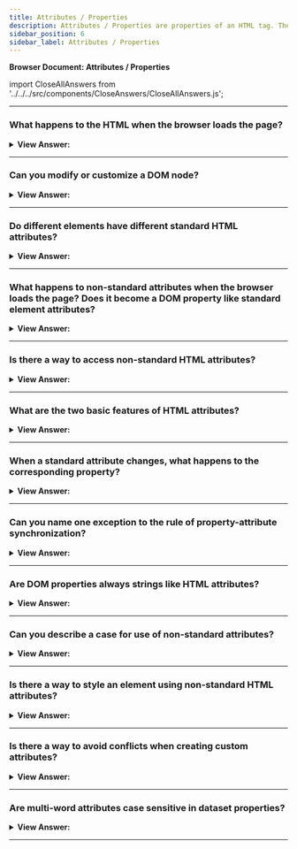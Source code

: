 ```yaml
---
title: Attributes / Properties
description: Attributes / Properties are properties of an HTML tag. They are used to add information to the tag and to control the behavior of the tag. They are used to add information to the tag and to control the behavior of the tag. - JavaScript Interview Questions and Answers
sidebar_position: 6
sidebar_label: Attributes / Properties
---
```


**Browser Document: Attributes / Properties**

import CloseAllAnswers from '../../../src/components/CloseAnswers/CloseAllAnswers.js';

<CloseAllAnswers />

---

### What happens to the HTML when the browser loads the page?

<details>
  <summary><strong>View Answer:</strong></summary>
  <div>
  <div><strong>Interview Response:</strong> When the browser loads the page, it parses the HTML and generates DOM objects from it.</div><br />
  <div><strong>Technical Response:</strong> When the browser loads the page, it “reads” (another word: “parses”) the HTML and generates DOM objects from it. For element nodes, most standard HTML attributes automatically become properties of DOM objects. For instance, if the tag is &#8249;body id="page"&#8250;, then the DOM object has body.id="page". But the attribute-property mapping is not one-to-one.
  </div>
  </div>
</details>

---

### Can you modify or customize a DOM node?

<details>
  <summary><strong>View Answer:</strong></summary>
  <div>
  <div><strong>Interview Response:</strong> Since DOM nodes are regular JavaScript objects. We can alter them as we would with any other object. This can be used to modify or add methods and create new properties. We can also modify built-in prototypes like Element.prototype and add new methods to all elements.</div><br />
  <div><strong className="codeExample">Code Example:</strong><br /><br />

  <div></div>

```js
// Property Creation
document.body.myData = {
  name: 'Caesar',
  title: 'Imperator',
};

alert(document.body.myData.title); // Imperator

// Add new method
document.body.sayTagName = function () {
  alert(this.tagName);
};

document.body.sayTagName();
// BODY (the value of "this" in the method is document.body)

// Add new method to all Elements
Element.prototype.sayHi = function () {
  alert(`Hello, I'm ${this.tagName}`);
};

document.documentElement.sayHi(); // Hello, I'm HTML
document.body.sayHi(); // Hello, I'm BODY
```

:::note
DOM properties and methods behave just like those of regular JavaScript objects. They can have any value and are case-sensitive (write elem.nodeType, not elem.NoDeTyPe).
:::

  </div>
  </div>
</details>

---

### Do different elements have different standard HTML attributes?

<details>
  <summary><strong>View Answer:</strong></summary>
  <div>
  <div><strong>Interview Response:</strong> Yes, it should be noted that a standard attribute for one element can be unknown for another. An example of this is the input element which has a standard type attribute used to specify the input type.
    </div><br />
  <div><strong className="codeExample">Code Example:</strong><br /><br />

  <div></div>

```html
<body id="body" type="...">
  <input id="input" type="text" />
  <script>
    alert(input.type); // text
    alert(body.type);
    // undefined: DOM property not created, because it is non-standard
  </script>
</body>
```

:::note
The "type" attribute is standard for &#8249;input&#8250; (HTMLInputElement), but not for &#8249;body&#8250; (HTMLBodyElement). Standard attributes are described in the specification for the corresponding element class. So, if an attribute is non-standard, there will not be a DOM-property for it.
:::

  </div>
  </div>
</details>

---

### What happens to non-standard attributes when the browser loads the page? Does it become a DOM property like standard element attributes?

<details>
  <summary><strong>View Answer:</strong></summary>
  <div>
  <div><strong>Interview Response:</strong> In HTML, tags may have attributes. When the browser parses the HTML to create DOM objects for tags, it recognizes standard attributes and creates DOM properties from them. In the case of non-standard attributes, DOM properties are not created, and any invocation of those attributes return undefined.<br /><br />
  Basically, the attribute exists but it was not defined as DOM property, which inevitably returns undefined.
    </div><br />
  <div><strong className="codeExample">Code Example:</strong><br /><br />

  <div></div>

```html
<body id="test" something="non-standard">
  <script>
    alert(document.body.id); // test
    // non-standard attribute does not yield a property
    alert(document.body.something); // undefined
  </script>
</body>
```

  </div>
  </div>
</details>

---

### Is there a way to access non-standard HTML attributes?

<details>
  <summary><strong>View Answer:</strong></summary>
  <div>
  <div><strong>Interview Response:</strong> Yes, there are several JavaScript methods that are used to access non-standard HTML attributes including hasAttribute, getAttribute, setAttribute, and removeAttribute. These methods operate exactly with what is written in HTML. Also one can read all attributes using elem.attributes: a collection of objects that belong to a built-in Attr class, with name and value properties.
    </div><br />
  <div><strong className="codeExample">Code Example:</strong><br /><br />

  <div></div>

```html
<body something="non-standard">
  <script>
    alert(document.body.getAttribute('something')); // non-standard
  </script>
</body>
```

  </div>
  </div>
</details>

---

### What are the two basic features of HTML attributes?

<details>
  <summary><strong>View Answer:</strong></summary>
  <div>
  <div><strong>Interview Response:</strong> All HTML attributes have two basic features. Their name is case-insensitive (id is same as ID) and their values are always strings.
    </div><br />
  <div><strong className="codeExample">Code Example:</strong><br /><br />

  <div></div>

```html
<body>
  <div id="elem" about="Elephant"></div>

  <script>
    alert(elem.getAttribute('About')); // (1) 'Elephant', reading

    elem.setAttribute('Test', 123); // (2), writing

    alert(elem.outerHTML); // (3), see if the attribute is in HTML (yes)

    for (let attr of elem.attributes) {
      // (4) list all
      alert(`${attr.name} = ${attr.value}`);
    }
  </script>
</body>
```

  </div>
  </div>
</details>

---

### When a standard attribute changes, what happens to the corresponding property?

<details>
  <summary><strong>View Answer:</strong></summary>
  <div>
  <div><strong>Interview Response:</strong> When a standard attribute changes, the corresponding property is auto updated, and vice versa, but there are some exceptions to the rule. This behavior can be defined as property-attribute synchronization in JavaScript.
    </div><br />
  <div><strong className="codeExample">Code Example:</strong><br /><br />

  <div></div>

```html
<input />

<script>
  let input = document.querySelector('input');

  // attribute => property
  input.setAttribute('id', 'id');
  alert(input.id); // id (updated)

  // property => attribute
  input.id = 'newId';
  alert(input.getAttribute('id')); // newId (updated)
</script>
```

  </div>
  </div>
</details>

---

### Can you name one exception to the rule of property-attribute synchronization?

<details>
  <summary><strong>View Answer:</strong></summary>
  <div>
  <div><strong>Interview Response:</strong> One exclusion or exception is input.value can only synchronize from attribute to property, but not back. Changing the attribute value updates the property, but the property change does not affect the attribute.
    </div><br />
  <div><strong className="codeExample">Code Example:</strong><br /><br />

  <div></div>

```html
<script>
  let input = document.querySelector('input');

  // attribute => property
  input.setAttribute('value', 'text');
  alert(input.value); // text

  // NOT property => attribute
  input.value = 'newValue';
  alert(input.getAttribute('value')); // text (not updated!)
</script>
```

:::note
That “feature” may actually come in handy, because the user actions may lead to value changes, and then after them, if we want to recover the “original” value from HTML, it is in the attribute.
:::

  </div>
  </div>
</details>

---

### Are DOM properties always strings like HTML attributes?

<details>
  <summary><strong>View Answer:</strong></summary>
  <div>
  <div><strong>Interview Response:</strong> No, DOM properties are not always strings, because they have property types. For instance, the input.checked property (for checkboxes) is a Boolean (its either checked or not checked). There are other examples. The style attribute is a string, but the style property is an object. Most properties are strings though.
    </div><br />
  <div><strong className="codeExample">Code Example:</strong><br /><br />

  <div></div>

```html
<!-- CHECKBOX EXAMPLE -->
<input id="input" type="checkbox" checked />

<script>
  alert(input.getAttribute('checked')); // the attribute value is: empty string
  alert(input.checked); // the property value is: true
</script>

<!-- STYLE PROPERTY EXAMPLE -->
<div id="div" style="color:red;font-size:120%">Hello</div>

<script>
  // string
  alert(div.getAttribute('style')); // color:red;font-size:120%

  // object
  alert(div.style); // [object CSSStyleDeclaration]
  alert(div.style.color); // red
</script>
```

  </div>
  </div>
</details>

---

### Can you describe a case for use of non-standard attributes?

<details>
  <summary><strong>View Answer:</strong></summary>
  <div>
  <div><strong>Interview Response:</strong> We can use non-standard attributes to pass custom data from HTML to JavaScript, or to “mark” HTML-elements for JavaScript.
    </div><br />
  <div><strong className="codeExample">Code Example:</strong><br /><br />

  <div></div>

```html
<!-- mark the div to show "name" here -->
<div show-info="name"></div>
<!-- and age here -->
<div show-info="age"></div>

<script>
  // the code finds an element with the mark and shows what's requested
  let user = {
    name: 'Pete',
    age: 25,
  };

  for (let div of document.querySelectorAll('[show-info]')) {
    // insert the corresponding info into the field
    let field = div.getAttribute('show-info');
    div.innerHTML = user[field]; // first Pete into "name", then 25 into "age"
  }
</script>
```

  </div>
  </div>
</details>

---

### Is there a way to style an element using non-standard HTML attributes?

<details>
  <summary><strong>View Answer:</strong></summary>
  <div>
  <div><strong>Interview Response:</strong> Yes, we can use non-standard HTML attributes to style our elements. This can be achieved by acting on the class or id of an element and changing the style via the styles. This works for both inline and external style sheets. This is a much better way to handle the style based on the state of our element.
    </div><br />
  <div><strong className="codeExample">Code Example:</strong><br /><br />

  <div></div>

```html
<style>
  /* styles rely on the custom attribute "order-state" */
  .order[order-state='new'] {
    color: green;
  }

  .order[order-state='pending'] {
    color: blue;
  }

  .order[order-state='canceled'] {
    color: red;
  }
</style>

<div class="order" order-state="new">A new order.</div>

<div class="order" order-state="pending">A pending order.</div>

<div class="order" order-state="canceled">A canceled order.</div>
```

:::warning
It should be noted that this is not exactly the recommended approach for implementing custom attributes in HTML.
:::

  </div>
  </div>
</details>

---

### Is there a way to avoid conflicts when creating custom attributes?

<details>
  <summary><strong>View Answer:</strong></summary>
  <div>
  <div><strong>Interview Response:</strong> Yes, custom attributes should be prepended with the data-* attribute to avoid conflicts in your code. All attributes starting with “data-” are reserved for programmers’ use. They are available in the dataset property. The main reason to use the data prepended attribute is if the standard attribute specification is updated. You will avoid any conflicts in your code. Using data-* attributes is a valid, safe way to pass custom data.
    </div><br />
  <div><strong className="codeExample">Code Example:</strong><br /><br />

  <div></div>

```html
<body data-about="Elephants">
  <script>
    alert(document.body.dataset.about); // Elephants
  </script>
</body>
```

  </div>
  </div>
</details>

---

### Are multi-word attributes case sensitive in dataset properties?

<details>
  <summary><strong>View Answer:</strong></summary>
  <div>
  <div><strong>Interview Response:</strong> Yes, multi-word attributes case sensitive in dataset properties. We should use camel-cased styling when we are using dataset properties.
    </div><br />
  <div><strong className="codeExample">Code Example:</strong><br /><br />

  <div></div>

```html
<style>
  .order[data-order-state='new'] {
    color: green;
  }

  .order[data-order-state='pending'] {
    color: blue;
  }

  .order[data-order-state='canceled'] {
    color: red;
  }
</style>

<div id="order" class="order" data-order-state="new">A new order.</div>

<script>
  // read
  alert(order.dataset.orderState); // new

  // modify
  order.dataset.orderState = 'pending'; // (*) camel case dataset property
</script>
```

  </div>
  </div>
</details>

---
